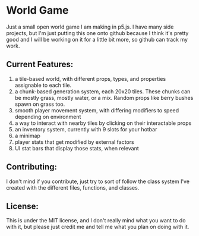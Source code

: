 # World Game
Just a small open world game I am making in p5.js. I have many side projects, but I'm just putting this one onto github because I think it's pretty good and I will be working on it for a little bit more, so github can track my work.


## Current Features:
1. a tile-based world, with different props, types, and properties assignable to each tile.
2. a chunk-based generation system, each 20x20 tiles. These chunks can be mostly grass, mostly water, or a mix. Random props like berry bushes spawn on grass too.
3. smooth player movement system, with differing modifiers to speed depending on environment
4. a way to interact with nearby tiles by clicking on their interactable props
5. an inventory system, currently with 9 slots for your hotbar
6. a minimap
7. player stats that get modified by external factors
8. UI stat bars that display those stats, when relevant

## Contributing:
I don't mind if you contribute, just try to sort of follow the class system I've created with the different files, functions, and classes.

## License:
This is under the MIT license, and I don't really mind what you want to do with it, but please just credit me and tell me what you plan on doing with it.